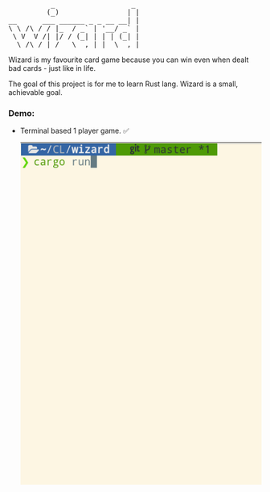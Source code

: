 <pre>
          _                  _ 
         (_)                | |
__      ___ ______ _ _ __ __| |
\ \ /\ / / |_  / _` | '__/ _` |
 \ V  V /| |/ / (_| | | | (_| |
  \_/\_/ |_/___\__,_|_|  \__,_|
</pre>

Wizard is my favourite card game because you can win even when dealt bad cards - just like in life. 

The goal of this project is for me to learn Rust lang. Wizard is a small, achievable goal. 

### Demo: 
 - Terminal based 1 player game. &#x2705;
   
   ![game gif](wizard.gif) 

